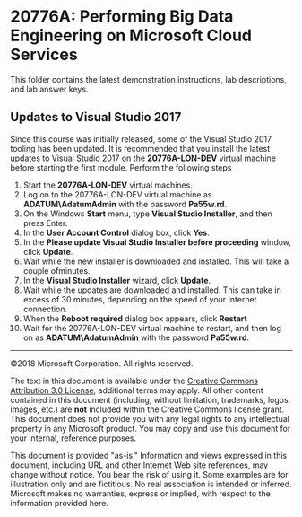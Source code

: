 # 20776A: Performing Big Data Engineering on Microsoft Cloud Services

This folder contains the latest demonstration instructions, lab descriptions, and lab answer keys.

## Updates to Visual Studio 2017

Since this course was initially released, some of the Visual Studio 2017 tooling has been updated. It is recommended that you install the latest updates to Visual Studio 2017 on the **20776A-LON-DEV** virtual machine before starting the first module. Perform the following steps

1. Start the **20776A-LON-DEV** virtual machines.
2. Log on to the 20776A-LON-DEV virtual machine  as **ADATUM\\AdatumAdmin** with the password **Pa55w.rd**.
3. On the Windows **Start** menu, type **Visual Studio Installer**, and then press Enter.
4. In the **User Account Control** dialog box, click **Yes**.
5. In the **Please update Visual Studio Installer before proceeding** window, click **Update**.
6. Wait while the new installer is downloaded and installed. This will take a couple ofminutes.
7. In the **Visual Studio Installer** wizard, click **Update**.
8. Wait while the updates are downloaded and installed. This can take in excess of 30 minutes, depending on the speed of your Internet connection.
9. When the **Reboot required** dialog box appears, click **Restart**
10. Wait for the 20776A-LON-DEV virtual machine to restart, and then log on as **ADATUM\\AdatumAdmin** with the password **Pa55w.rd**.

---

©2018 Microsoft Corporation. All rights reserved.

The text in this document is available under the [Creative Commons Attribution 3.0 License](https://creativecommons.org/licenses/by/3.0/legalcode), additional terms may apply. All other content contained in this document (including, without limitation, trademarks, logos, images, etc.) are **not** included within the Creative Commons license grant. This document does not provide you with any legal rights to any intellectual property in any Microsoft product. You may copy and use this document for your internal, reference purposes.

This document is provided "as-is." Information and views expressed in this document, including URL and other Internet Web site references, may change without notice. You bear the risk of using it. Some examples are for illustration only and are fictitious. No real association is intended or inferred. Microsoft makes no warranties, express or implied, with respect to the information provided here.